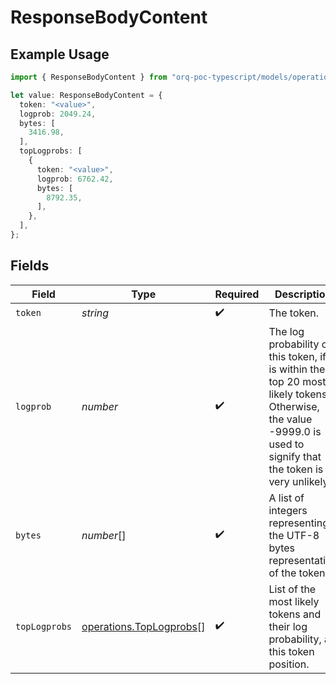 # ResponseBodyContent

## Example Usage

```typescript
import { ResponseBodyContent } from "orq-poc-typescript/models/operations";

let value: ResponseBodyContent = {
  token: "<value>",
  logprob: 2049.24,
  bytes: [
    3416.98,
  ],
  topLogprobs: [
    {
      token: "<value>",
      logprob: 6762.42,
      bytes: [
        8792.35,
      ],
    },
  ],
};
```

## Fields

| Field                                                                                                                                                              | Type                                                                                                                                                               | Required                                                                                                                                                           | Description                                                                                                                                                        |
| ------------------------------------------------------------------------------------------------------------------------------------------------------------------ | ------------------------------------------------------------------------------------------------------------------------------------------------------------------ | ------------------------------------------------------------------------------------------------------------------------------------------------------------------ | ------------------------------------------------------------------------------------------------------------------------------------------------------------------ |
| `token`                                                                                                                                                            | *string*                                                                                                                                                           | :heavy_check_mark:                                                                                                                                                 | The token.                                                                                                                                                         |
| `logprob`                                                                                                                                                          | *number*                                                                                                                                                           | :heavy_check_mark:                                                                                                                                                 | The log probability of this token, if it is within the top 20 most likely tokens. Otherwise, the value -9999.0 is used to signify that the token is very unlikely. |
| `bytes`                                                                                                                                                            | *number*[]                                                                                                                                                         | :heavy_check_mark:                                                                                                                                                 | A list of integers representing the UTF-8 bytes representation of the token.                                                                                       |
| `topLogprobs`                                                                                                                                                      | [operations.TopLogprobs](../../models/operations/toplogprobs.md)[]                                                                                                 | :heavy_check_mark:                                                                                                                                                 | List of the most likely tokens and their log probability, at this token position.                                                                                  |